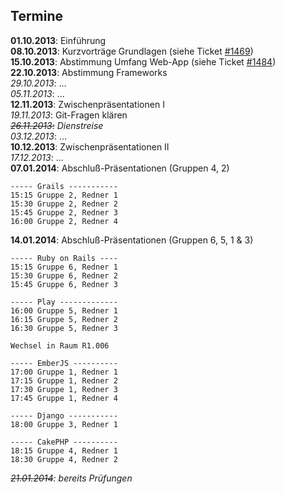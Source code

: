 ## Termine

**01.10.2013**: Einführung  
**08.10.2013**: Kurzvorträge Grundlagen
(siehe Ticket [#1469](https://redmine.cs.hm.edu/issues/1469))   
**15.10.2013**: Abstimmung Umfang Web-App
(siehe Ticket [#1484](https://redmine.cs.hm.edu/issues/1484))  
**22.10.2013**: Abstimmung Frameworks    
*29.10.2013*: ...  
*05.11.2013*: ...  
**12.11.2013**: Zwischenpräsentationen I  
*19.11.2013*: Git-Fragen klären  
<s>*26.11.2013*:</s> *Dienstreise*  
*03.12.2013*: ...  
**10.12.2013**: Zwischenpräsentationen II  
*17.12.2013*: ...  
**07.01.2014**: Abschluß-Präsentationen (Gruppen 4, 2)  

    ----- Grails -----------
    15:15 Gruppe 2, Redner 1
    15:30 Gruppe 2, Redner 2
    15:45 Gruppe 2, Redner 3
    16:00 Gruppe 2, Redner 4

**14.01.2014**: Abschluß-Präsentationen (Gruppen 6, 5, 1 & 3)  

    ----- Ruby on Rails ----
    15:15 Gruppe 6, Redner 1
    15:30 Gruppe 6, Redner 2
    15:45 Gruppe 6, Redner 3

    ----- Play -------------
    16:00 Gruppe 5, Redner 1
    16:15 Gruppe 5, Redner 2
    16:30 Gruppe 5, Redner 3

    Wechsel in Raum R1.006

    ----- EmberJS ----------
    17:00 Gruppe 1, Redner 1
    17:15 Gruppe 1, Redner 2
    17:30 Gruppe 1, Redner 3
    17:45 Gruppe 1, Redner 4

    ----- Django -----------
    18:00 Gruppe 3, Redner 1

    ----- CakePHP ----------
    18:15 Gruppe 4, Redner 1
    18:30 Gruppe 4, Redner 2

*<s>21.01.2014</s>: bereits Prüfungen*

